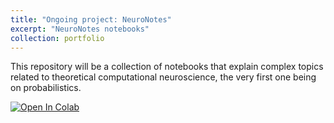 ```yaml
---
title: "Ongoing project: NeuroNotes"
excerpt: "NeuroNotes notebooks"
collection: portfolio
---
```


This repository will be a collection of notebooks that explain complex topics related to theoretical computational neuroscience, the very first one being on probabilistics. 

[![Open In Colab](https://colab.research.google.com/assets/colab-badge.svg)](https://colab.research.google.com/drive/1TeigPRA-CyR3KDgWJow9qGuYDjkVEzgA?usp=sharing)
